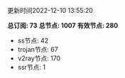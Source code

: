 更新时间2022-12-10 13:55:20

**总订阅: 73**
**总节点: 1007**
**有效节点: 280**
- ss节点: 42
- trojan节点: 67
- v2ray节点: 170
- ssr节点: 1
